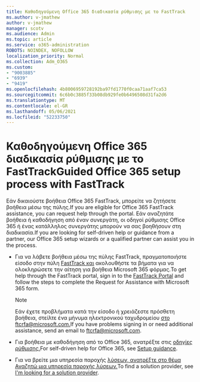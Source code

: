 ```yaml
---
title: Καθοδηγούμενη Office 365 διαδικασία ρύθμισης με το FastTrack
ms.author: v-jmathew
author: v-jmathew
manager: scotv
ms.audience: Admin
ms.topic: article
ms.service: o365-administration
ROBOTS: NOINDEX, NOFOLLOW
localization_priority: Normal
ms.collection: Adm_O365
ms.custom:
- "9003885"
- "6939"
- "9419"
ms.openlocfilehash: 4b8006959728192ba97fd1770f0caa71aaf7ca53
ms.sourcegitcommit: 6c6b0c3885f33b08db929fe0b6496508d31fa2d6
ms.translationtype: MT
ms.contentlocale: el-GR
ms.lasthandoff: 05/06/2021
ms.locfileid: "52233750"
---
```

# <a name="guided-office-365-setup-process-with-fasttrack"></a><span data-ttu-id="14497-102">Καθοδηγούμενη Office 365 διαδικασία ρύθμισης με το FastTrack</span><span class="sxs-lookup"><span data-stu-id="14497-102">Guided Office 365 setup process with FastTrack</span></span>

<span data-ttu-id="14497-103">Εάν δικαιούστε βοήθεια Office 365 FastTrack, μπορείτε να ζητήσετε βοήθεια μέσω της πύλης.</span><span class="sxs-lookup"><span data-stu-id="14497-103">If you are eligible for Office 365 FastTrack assistance, you can request help through the portal.</span></span> <span data-ttu-id="14497-104">Εάν αναζητάτε βοήθεια ή καθοδήγηση από έναν συνεργάτη, οι οδηγοί ρύθμισης Office 365 ή ένας κατάλληλος συνεργάτης μπορούν να σας βοηθήσουν στη διαδικασία.</span><span class="sxs-lookup"><span data-stu-id="14497-104">If you are looking for self-driven help or guidance from a partner, our Office 365 setup wizards or a qualified partner can assist you in the process.</span></span>

- <span data-ttu-id="14497-105">Για να λάβετε βοήθεια μέσω της πύλης FastTrack, πραγματοποιήστε είσοδο στην πύλη [FastTrack και](https://go.microsoft.com/fwlink/?linkid=2125443) ακολουθήστε τα βήματα για να ολοκληρώσετε την αίτηση για βοήθεια Microsoft 365 φόρμας.</span><span class="sxs-lookup"><span data-stu-id="14497-105">To get help through the FastTrack portal, sign in to the [FastTrack Portal](https://go.microsoft.com/fwlink/?linkid=2125443) and follow the steps to complete the Request for Assistance with Microsoft 365 form.</span></span>

    > [!NOTE]
    > <span data-ttu-id="14497-106">Εάν έχετε προβλήματα κατά την είσοδο ή χρειάζεστε πρόσθετη βοήθεια, στείλτε ένα μήνυμα ηλεκτρονικού ταχυδρομείου [στο ftcrfa@microsoft.com.](mailto:ftcrfa@microsoft.com)</span><span class="sxs-lookup"><span data-stu-id="14497-106">If you have problems signing in or need additional assistance, send an email to [ftcrfa@microsoft.com](mailto:ftcrfa@microsoft.com).</span></span>

- <span data-ttu-id="14497-107">Για βοήθεια με καθοδήγηση από το Office 365, ανατρέξτε στις [οδηγίες ρύθμισης.](https://go.microsoft.com/fwlink/?linkid=2125827)</span><span class="sxs-lookup"><span data-stu-id="14497-107">For self-driven help for Office 365, see [Setup guidance](https://go.microsoft.com/fwlink/?linkid=2125827).</span></span>
- <span data-ttu-id="14497-108">Για να βρείτε μια υπηρεσία παροχής [λύσεων, ανατρέξτε στο θέμα Αναζητώ μια υπηρεσία παροχής λύσεων.](https://go.microsoft.com/fwlink/?linkid=2125918)</span><span class="sxs-lookup"><span data-stu-id="14497-108">To find a solution provider, see [I'm looking for a solution provider](https://go.microsoft.com/fwlink/?linkid=2125918).</span></span>